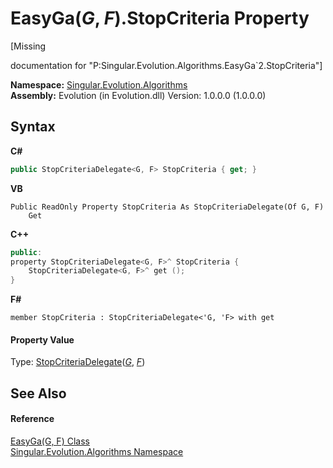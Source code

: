 # EasyGa(*G*, *F*).StopCriteria Property 
 

\[Missing <summary> documentation for "P:Singular.Evolution.Algorithms.EasyGa`2.StopCriteria"\]

**Namespace:**&nbsp;<a href="abe06fa4-bd7d-97b9-28d0-1b08952971eb">Singular.Evolution.Algorithms</a><br />**Assembly:**&nbsp;Evolution (in Evolution.dll) Version: 1.0.0.0 (1.0.0.0)

## Syntax

**C#**<br />
``` C#
public StopCriteriaDelegate<G, F> StopCriteria { get; }
```

**VB**<br />
``` VB
Public ReadOnly Property StopCriteria As StopCriteriaDelegate(Of G, F)
	Get
```

**C++**<br />
``` C++
public:
property StopCriteriaDelegate<G, F>^ StopCriteria {
	StopCriteriaDelegate<G, F>^ get ();
}
```

**F#**<br />
``` F#
member StopCriteria : StopCriteriaDelegate<'G, 'F> with get

```


#### Property Value
Type: <a href="670fc923-8183-ea3d-535e-12540892cc62">StopCriteriaDelegate</a>(<a href="29c1d5fc-2784-8fb5-0c46-438b59fd6a9c">*G*</a>, <a href="29c1d5fc-2784-8fb5-0c46-438b59fd6a9c">*F*</a>)

## See Also


#### Reference
<a href="29c1d5fc-2784-8fb5-0c46-438b59fd6a9c">EasyGa(G, F) Class</a><br /><a href="abe06fa4-bd7d-97b9-28d0-1b08952971eb">Singular.Evolution.Algorithms Namespace</a><br />